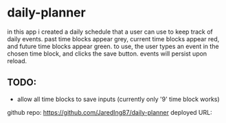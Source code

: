 # daily-planner

in this app i created a daily schedule that a user can use to keep track of daily events. past time blocks appear grey, current time blocks appear red, and future time blocks appear green. to use, the user types an event in the chosen time block, and clicks the save button. events will persist upon reload.

## TODO:
- allow all time blocks to save inputs (currently only '9' time block works)

github repo: https://github.com/JaredIng87/daily-planner
deployed URL: 
